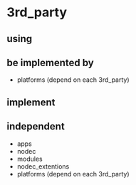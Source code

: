 # 3rd_party

## using

## be implemented by
* platforms (depend on each 3rd_party)

## implement

## independent
* apps
* nodec
* modules
* nodec_extentions
* platforms (depend on each 3rd_party)